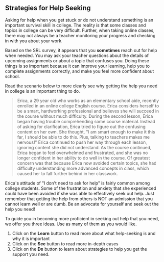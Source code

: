 ## Strategies for Help Seeking

Asking for help when you get stuck or do not understand something is an important survival skill in college. The reality is that some classes and topics in college can be very difficult. Further, when taking online classes, there may not always be a teacher monitoring your progress and checking in with you about your work. 

Based on the SRL survey, it appears that you **sometimes** reach out for help when needed. You may ask your teacher questions about the details of upcoming assignments or about a topic that confuses you. Doing these things is so important because it can improve your learning, help you to complete assignments correctly, and make you feel more confident about school. 

Read the scenario below to more clearly see why getting the help you need in college is an important thing to do.

> Erica, a 29 year old who works as an elementary school aide, recently enrolled in an online college English course. Erica considers herself to be a smart, hardworking professional and believes she will succeed in the course without much difficulty. During the second lesson, Erica began having trouble comprehending some course material. Instead of asking for clarification, Erica tried to figure out the confusing content on her own. She thought, "I am smart enough to make it this far, I should be able to do this. Plus, talking to teachers makes me nervous!" Erica continued to push her way through each lesson, ignoring content she did not understand. As the course continued, Erica began to feel overwhelmed and frustrated, and she was no longer confident in her ability to do well in the course. Of greatest concern was that because Erica now avoided certain topics, she had difficulty understanding more advanced concepts in class, which caused her to fall further behind in her classwork.

Erica's attitude of "I don't need to ask for help" is fairly common among college students. Some of the frustration and anxiety that she experienced could have been avoided if she was able to effectively seek out help. Just remember that getting the help from others is NOT an admission that you cannot learn well or are dumb. Be an advocate for yourself and seek out the help you need!

To guide you in becoming more proficient in seeking out help that you need, we offer you three ideas. Use as many of them as you would like.

1. Click on the **Learn** button to read more about what help-seeking is and why it is important
2. Click on the **See** button to read more in-depth cases 
3. Click on the **Do** button to learn about strategies to help you get the support you need.



